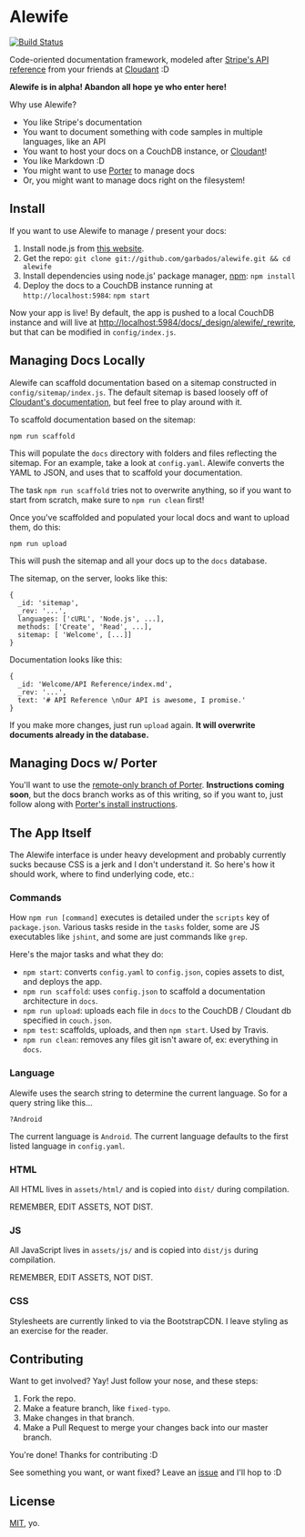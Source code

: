 # Alewife

[![Build Status](https://travis-ci.org/garbados/alewife.png)](https://travis-ci.org/garbados/alewife)

Code-oriented documentation framework, modeled after [Stripe's API reference](https://stripe.com/docs/api) from your friends at [Cloudant](https://cloudant.com/) :D

**Alewife is in alpha! Abandon all hope ye who enter here!**

Why use Alewife?

* You like Stripe's documentation
* You want to document something with code samples in multiple languages, like an API
* You want to host your docs on a CouchDB instance, or [Cloudant](https://cloudant.com/)!
* You like Markdown :D
* You might want to use [Porter](https://github.com/garbados/porter) to manage docs
* Or, you might want to manage docs right on the filesystem!

## Install

If you want to use Alewife to manage / present your docs:

1. Install node.js from [this website](http://nodejs.org/).
2. Get the repo: `git clone git://github.com/garbados/alewife.git && cd alewife`
4. Install dependencies using node.js' package manager, [npm](https://npmjs.org/): `npm install`
5. Deploy the docs to a CouchDB instance running at `http://localhost:5984`: `npm start`

Now your app is live! By default, the app is pushed to a local CouchDB instance and will live at <http://localhost:5984/docs/_design/alewife/_rewrite>, but that can be modified in `config/index.js`.

## Managing Docs Locally

Alewife can scaffold documentation based on a sitemap constructed in `config/sitemap/index.js`. The default sitemap is based loosely off of [Cloudant's documentation](http://docs.cloudant.com/), but feel free to play around with it.

To scaffold documentation based on the sitemap:

    npm run scaffold

This will populate the `docs` directory with folders and files reflecting the sitemap. For an example, take a look at `config.yaml`. Alewife converts the YAML to JSON, and uses that to scaffold your documentation.

The task `npm run scaffold` tries not to overwrite anything, so if you want to start from scratch, make sure to `npm run clean` first!

Once you've scaffolded and populated your local docs and want to upload them, do this:

    npm run upload

This will push the sitemap and all your docs up to the `docs` database. 

The sitemap, on the server, looks like this:

    {
      _id: 'sitemap',
      _rev: '...',
      languages: ['cURL', 'Node.js', ...],
      methods: ['Create', 'Read', ...],
      sitemap: [ 'Welcome', [...]]
    }

Documentation looks like this:

    {
      _id: 'Welcome/API Reference/index.md',
      _rev: '...',
      text: '# API Reference \nOur API is awesome, I promise.'
    }

If you make more changes, just run `upload` again. **It will overwrite documents already in the database.**

## Managing Docs w/ Porter

You'll want to use the [remote-only branch of Porter](https://github.com/garbados/porter/tree/remote-only). **Instructions coming soon**, but the docs branch works as of this writing, so if you want to, just follow along with [Porter's install instructions](https://github.com/garbados/porter/tree/docs#install).

## The App Itself

The Alewife interface is under heavy development and probably currently sucks because CSS is a jerk and I don't understand it. So here's how it should work, where to find underlying code, etc.:

### Commands

How `npm run [command]` executes is detailed under the `scripts` key of `package.json`. Various tasks reside in the `tasks` folder, some are JS executables like `jshint`, and some are just commands like `grep`.

Here's the major tasks and what they do:

* `npm start`: converts `config.yaml` to `config.json`, copies assets to dist, and deploys the app.
* `npm run scaffold`: uses `config.json` to scaffold a documentation architecture in `docs`.
* `npm run upload`: uploads each file in `docs` to the CouchDB / Cloudant db specified in `couch.json`.
* `npm test`: scaffolds, uploads, and then `npm start`. Used by Travis.
* `npm run clean`: removes any files git isn't aware of, ex: everything in `docs`.

### Language

Alewife uses the search string to determine the current language. So for a query string like this...

    ?Android

The current language is `Android`. The current language defaults to the first listed language in `config.yaml`.

### HTML

All HTML lives in `assets/html/` and is copied into `dist/` during compilation. 

REMEMBER, EDIT ASSETS, NOT DIST.

### JS

All JavaScript lives in `assets/js/` and is copied into `dist/js` during compilation. 

REMEMBER, EDIT ASSETS, NOT DIST.

### CSS

Stylesheets are currently linked to via the BootstrapCDN. I leave styling as an exercise for the reader.

## Contributing

Want to get involved? Yay! Just follow your nose, and these steps:

1. Fork the repo.
2. Make a feature branch, like `fixed-typo`.
3. Make changes in that branch.
4. Make a Pull Request to merge your changes back into our master branch.

You're done! Thanks for contributing :D

See something you want, or want fixed? Leave an [issue](https://github.com/garbados/alewife/issues) and I'll hop to :D

## License

[MIT](http://opensource.org/licenses/MIT), yo.
